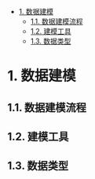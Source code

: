 
<!-- TOC -->

- [1. 数据建模](#1-数据建模)
    - [1.1. 数据建模流程](#11-数据建模流程)
    - [1.2. 建模工具](#12-建模工具)
    - [1.3. 数据类型](#13-数据类型)

<!-- /TOC -->


# 1. 数据建模  

<!-- 
按业务将表分成三类：配置表，流水表和状态表
https://www.cnblogs.com/heyang78/p/12316613.html
-->

## 1.1. 数据建模流程
<!-- 
如何进行数据库设计？
https://mp.weixin.qq.com/s/YgKknhoqcUnXOjMs6YGvHg
14 个实用的数据库设计技巧，一次性教给你！ 
https://mp.weixin.qq.com/s/3HYOXJZzsQd_AXwB-uLYFw
-->


## 1.2. 建模工具  
<!-- 
MySQL 数据库常用建模工具
https://mp.weixin.qq.com/s/4qsj9CCPrPggXcB0nLE7Lw
https://mp.weixin.qq.com/s/9j2xUahddSayS6hjkBbF4g

DBeaver数据库客户端
https://mp.weixin.qq.com/s/ZQkEhDiv9R49FdAedOVABg
-->


## 1.3. 数据类型
<!-- 
MySQL中的数据类型和schema优化 
https://mp.weixin.qq.com/s/wSwXvsMykZYZhROOXOON2w
选择合适的数据类型
https://mp.weixin.qq.com/s/IsZjLI7QAB6t7H7NyGscGg
-->

